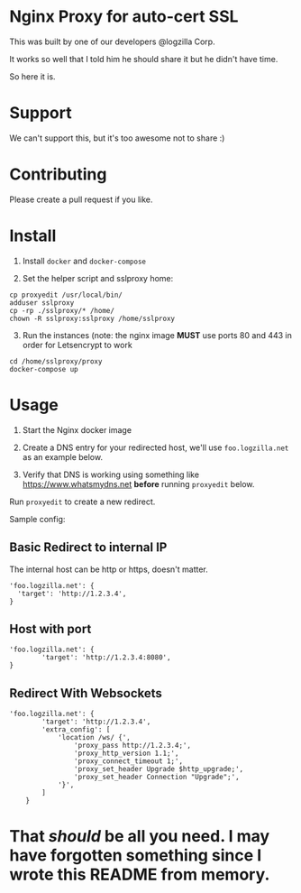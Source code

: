 # Nginx Proxy for auto-cert SSL

This was built by one of our developers @logzilla Corp. 

It works so well that I told him he should share it but he didn't have time.

So here it is.

# Support

We can't support this, but it's too awesome not to share :)

# Contributing

Please create a pull request if you like.

# Install

1. Install `docker` and `docker-compose`

2. Set the helper script and sslproxy home:

```
cp proxyedit /usr/local/bin/
adduser sslproxy
cp -rp ./sslproxy/* /home/
chown -R sslproxy:sslproxy /home/sslproxy
```

3. Run the instances (note: the nginx image **MUST** use ports 80 and 443 in order for Letsencrypt to work


```
cd /home/sslproxy/proxy
docker-compose up
```


# Usage

1. Start the Nginx docker image

1. Create a DNS entry for your redirected host, we'll use `foo.logzilla.net` as an example below.

2. Verify that DNS is working using something like https://www.whatsmydns.net **before** running `proxyedit` below.

Run `proxyedit` to create a new redirect.

Sample config:

## Basic Redirect to internal IP

The internal host can be http or https, doesn't matter.

```
'foo.logzilla.net': {
  'target': 'http://1.2.3.4',
}
```

## Host with port

```
'foo.logzilla.net': {
        'target': 'http://1.2.3.4:8080',
}
```


## Redirect With Websockets

```
'foo.logzilla.net': {
        'target': 'http://1.2.3.4',
        'extra_config': [
            'location /ws/ {',
                'proxy_pass http://1.2.3.4;',
                'proxy_http_version 1.1;',
                'proxy_connect_timeout 1;',
                'proxy_set_header Upgrade $http_upgrade;',
                'proxy_set_header Connection "Upgrade";',
            '}',
        ]
    }
```

# That *should* be all you need. I may have forgotten something since I wrote this README from memory.




